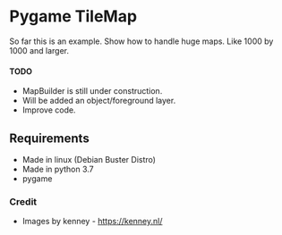 Pygame TileMap
==============
So far this is an example. Show how to handle huge maps. Like 1000 by 1000 and larger.

#### TODO ####
* MapBuilder is still under construction.
* Will be added an object/foreground layer.
* Improve code.

## Requirements ##
* Made in linux (Debian Buster Distro)
* Made in python 3.7
* pygame

### Credit ###
* Images by kenney - https://kenney.nl/
